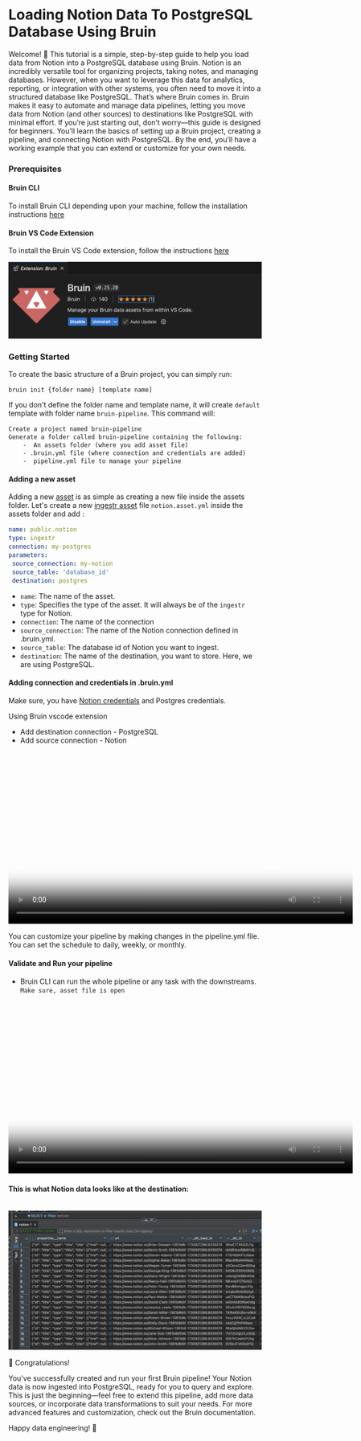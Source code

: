 # Loading Notion Data To PostgreSQL Database Using Bruin
Welcome! 👋 This tutorial is a simple, step-by-step guide to help you load data from Notion into a PostgreSQL database using Bruin. Notion is an incredibly versatile tool for organizing projects, taking notes, and managing databases. However, when you want to leverage this data for analytics, reporting, or integration with other systems, you often need to move it into a structured database like PostgreSQL. That’s where Bruin comes in. Bruin makes it easy to automate and manage data pipelines, letting you move data from Notion (and other sources) to destinations like PostgreSQL with minimal effort. If you’re just starting out, don’t worry—this guide is designed for beginners. You’ll learn the basics of setting up a Bruin project, creating a pipeline, and connecting Notion with PostgreSQL. By the end, you’ll have a working example that you can extend or customize for your own needs.

### Prerequisites
#### Bruin CLI

To install Bruin CLI depending upon your machine, follow the installation instructions [here](../introduction/installation.md)

#### Bruin VS Code Extension
To install the Bruin VS Code extension, follow the instructions [here](../../vscode-extension/overview.md)

<img width="685" alt="bruin_extension" src="./tutorial-media/bruin-extension.png">


### Getting Started
To create the basic structure of a Bruin project, you can simply run:

   ```
   bruin init {folder name} [template name]
   ```

If you don't define the folder name and template name, it will create `default` template with folder name `bruin-pipeline`. This command will:

    Create a project named bruin-pipeline 
    Generate a folder called bruin-pipeline containing the following:
        -  An assets folder (where you add asset file)
        - .bruin.yml file (where connection and credentials are added)
        -  pipeline.yml file to manage your pipeline

#### Adding a new asset

Adding a new [asset](../../assets/definition-schema.md) is as simple as creating a new file inside the assets folder. Let's create a new [ingestr asset](../../assets/ingestr.md) file `notion.asset.yml` inside the assets folder and add :

 ```yaml
name: public.notion
type: ingestr
connection: my-postgres
parameters:
  source_connection: my-notion
  source_table: 'database_id'
  destination: postgres
 ```

- `name`: The name of the asset.
- `type`: Specifies the type of the asset. It will always be of the `ingestr` type for Notion.
- `connection`: The name of the connection
- `source_connection`: The name of the Notion connection defined in .bruin.yml.
- `source_table`: The database id of Notion you want to ingest.
- `destination`: The name of the destination, you want to store. Here, we are using PostgreSQL.

#### Adding connection and credentials in .bruin.yml
Make sure, you have [Notion credentials](https://dlthub.com/docs/dlt-ecosystem/verified-sources/notion#setup-guide) and Postgres credentials.

Using Bruin vscode extension
- Add destination connection - PostgreSQL
- Add source connection - Notion

<video width="685" height="auto" controls poster="./tutorial-media/vscode-poster.png">
  <source src="./tutorial-media/vscode-video.mp4">
  Your browser does not support the video tag.
</video>


You can customize your pipeline by making changes in the pipeline.yml file. You can set the schedule to daily, weekly, or monthly.

#### Validate and Run your pipeline
- Bruin CLI can run the whole pipeline or any task with the downstreams.
  `Make sure, asset file is open`

<video width="685" height="auto" controls poster="./tutorial-media/run-pipeline-poster.png">
  <source src="./tutorial-media/run-pipeline-video.mp4" type="video/mp4">
  Your browser does not support the video tag.
</video>
<br>


#### This is what Notion data looks like at the destination:
<br>

<img alt="notion-dest" src="./tutorial-media/notion-table.png" />

🎉 Congratulations!

You've successfully created and run your first Bruin pipeline! Your Notion data is now ingested into PostgreSQL, ready for you to query and explore. This is just the beginning—feel free to extend this pipeline, add more data sources, or incorporate data transformations to suit your needs. For more advanced features and customization, check out the Bruin documentation.

Happy data engineering! 🚀
